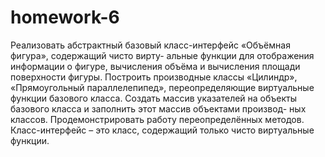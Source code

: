 # homework-6
Реализовать абстрактный базовый класс-интерфейс «Объёмная фигура», содержащий чисто вирту-
альные функции для отображения информации о фигуре, вычисления объёма и вычисления площади
поверхности фигуры.
Построить производные классы «Цилиндр», «Прямоугольный параллелепипед», переопределяющие
виртуальные функции базового класса.
Создать массив указателей на объекты базового класса и заполнить этот массив объектами производ-
ных классов.
Продемонстрировать работу переопределённых методов. Класс-интерфейс – это класс, содержащий
только чисто виртуальные функции.
